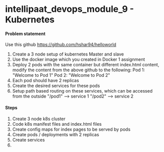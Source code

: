# intellipaat_devops_module_9 - Kubernetes
#### Problem statement
Use this github https://github.com/hshar94/helloworld
1. Create a 3 node setup of kubernetes Master and slave
2. Use the docker image which you created in Docker 1 assignment
3. Deploy 2 pods with the same container but different index.html content, modify the content from the above github to the following:
Pod 1: "Welcome to Pod 1"
Pod 2: "Welcome to Pod 2"
4. Each pod should have 2 replicas
5. Create the desired services for these pods
6. Setup path based routing on these services, which can be accessed from the outside
"/pod1" --> service 1
"/pod2" --> service 2

#### Steps
1. Create 3 node k8s cluster
2. Code k8s manifest files and index.html files
3. Create config maps for index pages to be served by pods
4. Create pods / deployments with 2 replicas
5. Create services
6. 
